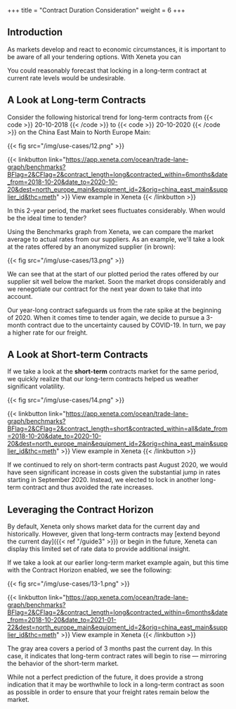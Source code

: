 +++
title = "Contract Duration Consideration"
weight = 6
+++

## Introduction

As markets develop and react to economic circumstances, it is important to be aware of all your tendering options. With Xeneta you can 

You could reasonably forecast that locking in a long-term contract at current rate levels would be undesirable. 

## A Look at Long-term Contracts

Consider the following historical trend for long-term contracts from {{< code >}} 20-10-2018 {{< /code >}} to {{< code >}} 20-10-2020 {{< /code >}} on the China East Main to North Europe Main:

{{< fig src="/img/use-cases/12.png" >}}

{{< linkbutton link="https://app.xeneta.com/ocean/trade-lane-graph/benchmarks?BFlag=2&CFlag=2&contract_length=long&contracted_within=6months&date_from=2018-10-20&date_to=2020-10-20&dest=north_europe_main&equipment_id=2&orig=china_east_main&supplier_id&thc=meth" >}} View example in Xeneta {{< /linkbutton >}}

In this 2-year period, the market sees fluctuates considerably. When would be the ideal time to tender?

Using the Benchmarks graph from Xeneta, we can compare the market average to actual rates from our suppliers. As an example, we'll take a look at the rates offered by an anonymized supplier (in brown):

{{< fig src="/img/use-cases/13.png" >}}

We can see that at the start of our plotted period the rates offered by our supplier sit well below the market. Soon the market drops considerably and we renegotiate our contract for the next year down to take that into account. 

Our year-long contract safeguards us from the rate spike at the beginning of 2020. When it comes time to tender again, we decide to pursue a 3-month contract due to the uncertainty caused by COVID-19. In turn, we pay a higher rate for our freight.

## A Look at Short-term Contracts

If we take a look at the **short-term** contracts market for the same period, we quickly realize that our long-term contracts helped us weather significant volatility.

{{< fig src="/img/use-cases/14.png" >}}

{{< linkbutton link="https://app.xeneta.com/ocean/trade-lane-graph/benchmarks?BFlag=2&CFlag=2&contract_length=short&contracted_within=all&date_from=2018-10-20&date_to=2020-10-20&dest=north_europe_main&equipment_id=2&orig=china_east_main&supplier_id&thc=meth" >}} View example in Xeneta {{< /linkbutton >}}

If we continued to rely on short-term contracts past August 2020, we would have seen significant increase in costs given the substantial jump in rates starting in September 2020. Instead, we elected to lock in another long-term contract and thus avoided the rate increases.

## Leveraging the Contract Horizon

By default, Xeneta only shows market data for the current day and historically. However, given that long-term contracts may [extend beyond the current day]({{< ref "/guide3" >}}) or begin in the future, Xeneta can display this limited set of rate data to provide additional insight.

If we take a look at our earlier long-term market example again, but this time with the Contract Horizon enabled, we see the following:

{{< fig src="/img/use-cases/13-1.png" >}}

{{< linkbutton link="https://app.xeneta.com/ocean/trade-lane-graph/benchmarks?BFlag=2&CFlag=2&contract_length=long&contracted_within=6months&date_from=2018-10-20&date_to=2021-01-22&dest=north_europe_main&equipment_id=2&orig=china_east_main&supplier_id&thc=meth" >}} View example in Xeneta {{< /linkbutton >}}

The gray area covers a period of 3 months past the current day. In this case, it indicates that long-term contract rates will begin to rise — mirroring the behavior of the short-term market.

While not a perfect prediction of the future, it does provide a strong indication that it may be worthwhile to lock in a long-term contract as soon as possible in order to ensure that your freight rates remain below the market.
